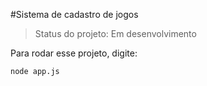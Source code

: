 #Sistema de cadastro de jogos

> Status do projeto: Em desenvolvimento

Para rodar esse projeto, digite:

```
node app.js
```
